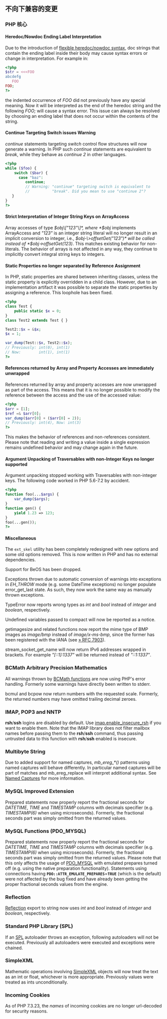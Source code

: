 不向下兼容的变更
----------------

### PHP 核心

#### Heredoc/Nowdoc Ending Label Interpretation

Due to the introduction of
<a href="/migration73/new-features.html#migration73.new-features.core.heredoc" class="link">flexible heredoc/nowdoc syntax</a>,
doc strings that contain the ending label inside their body may cause
syntax errors or change in interpretation. For example in:

``` php
<?php
$str = <<<FOO
abcdefg
   FOO
FOO;
?>
```

the indented occurrence of *FOO* did not previously have any special
meaning. Now it will be interpreted as the end of the heredoc string and
the following *FOO;* will cause a syntax error. This issue can always be
resolved by choosing an ending label that does not occur within the
contents of the string.

#### Continue Targeting Switch issues Warning

*continue* statements targeting *switch* control flow structures will
now generate a warning. In PHP such *continue* statements are equivalent
to *break*, while they behave as *continue 2* in other languages.

``` php
<?php
while ($foo) {
    switch ($bar) {
      case "baz":
         continue;
         // Warning: "continue" targeting switch is equivalent to
         //          "break". Did you mean to use "continue 2"?
   }
}
?>
```

#### Strict Interpretation of Integer String Keys on ArrayAccess

Array accesses of type *$obj\["123"\]*, where *$obj* implements <span
class="classname">ArrayAccess</span> and *"123"* is an integer <span
class="type">string</span> literal will no longer result in an implicit
conversion to integer, i.e., *$obj-\>offsetGet("123")* will be called
instead of *$obj-\>offsetGet(123)*. This matches existing behavior for
non-literals. The behavior of arrays is not affected in any way, they
continue to implicitly convert integral string keys to integers.

#### Static Properties no longer separated by Reference Assignment

In PHP, static properties are shared between inheriting classes, unless
the static property is explicitly overridden in a child class. However,
due to an implementation artifact it was possible to separate the static
properties by assigning a reference. This loophole has been fixed.

``` php
<?php
class Test {
    public static $x = 0;
}
class Test2 extends Test { }

Test2::$x = &$x;
$x = 1;

var_dump(Test::$x, Test2::$x);
// Previously: int(0), int(1)
// Now:        int(1), int(1)
?>
```

#### References returned by Array and Property Accesses are immediately unwrapped

References returned by array and property accesses are now unwrapped as
part of the access. This means that it is no longer possible to modify
the reference between the access and the use of the accessed value:

``` php
<?php
$arr = [1];
$ref =& $arr[0];
var_dump($arr[0] + ($arr[0] = 2));
// Previously: int(4), Now: int(3)
?>
```

This makes the behavior of references and non-references consistent.
Please note that reading and writing a value inside a single expression
remains undefined behavior and may change again in the future.

#### Argument Unpacking of Traversables with non-Integer Keys no longer supported

Argument unpacking stopped working with <span
class="classname">Traversable</span>s with non-integer keys. The
following code worked in PHP 5.6-7.2 by accident.

``` php
<?php
function foo(...$args) {
    var_dump($args);
}
function gen() {
    yield 1.23 => 123;
}
foo(...gen());
?>
```

#### Miscellaneous

The `ext_skel` utility has been completely redesigned with new options
and some old options removed. This is now written in PHP and has no
external dependencies.

Support for BeOS has been dropped.

Exceptions thrown due to automatic conversion of warnings into
exceptions in *EH\_THROW* mode (e.g. some <span
class="classname">DateTime</span> exceptions) no longer populate <span
class="function">error\_get\_last</span> state. As such, they now work
the same way as manually thrown exceptions.

<span class="classname">TypeError</span> now reports wrong types as
*int* and *bool* instead of *integer* and *boolean*, respectively.

Undefined variables passed to <span class="function">compact</span> will
now be reported as a notice.

<span class="function">getimagesize</span> and related functions now
report the mime type of BMP images as *image/bmp* instead of
*image/x-ms-bmp*, since the former has been registered with the IANA
(see
<a href="http://www.faqs.org/rfcs/rfc7903" class="link external">» RFC 7903</a>).

<span class="function">stream\_socket\_get\_name</span> will now return
IPv6 addresses wrapped in brackets. For example *"\[::1\]:1337"* will be
returned instead of *"::1:1337"*.

### BCMath Arbitrary Precision Mathematics

All warnings thrown by
<a href="/ref/bc.html" class="link">BCMath functions</a> are now using
PHP's error handling. Formerly some warnings have directly been written
to stderr.

<span class="function">bcmul</span> and <span
class="function">bcpow</span> now return numbers with the requested
scale. Formerly, the returned numbers may have omitted trailing decimal
zeroes.

### IMAP, POP3 and NNTP

**rsh**/**ssh** logins are disabled by default. Use
<a href="/imap/setup.html#" class="link">imap.enable_insecure_rsh</a> if
you want to enable them. Note that the IMAP library does not filter
mailbox names before passing them to the **rsh**/**ssh** command, thus
passing untrusted data to this function with **rsh**/**ssh** enabled is
insecure.

### Multibyte String

Due to added support for named captures, *mb\_ereg\_\*()* patterns using
named captures will behave differently. In particular named captures
will be part of matches and <span
class="function">mb\_ereg\_replace</span> will interpret additional
syntax. See
<a href="/migration73/new-features.html#migration73.new-features.mbstring.named-captures" class="link">Named Captures</a>
for more information.

### MySQL Improved Extension

Prepared statements now properly report the fractional seconds for
*DATETIME*, *TIME* and *TIMESTAMP* columns with decimals specifier (e.g.
*TIMESTAMP(6)* when using microseconds). Formerly, the fractional
seconds part was simply omitted from the returned values.

### MySQL Functions (PDO\_MYSQL)

Prepared statements now properly report the fractional seconds for
*DATETIME*, *TIME* and *TIMESTAMP* columns with decimals specifier (e.g.
*TIMESTAMP(6)* when using microseconds). Formerly, the fractional
seconds part was simply omitted from the returned values. Please note
that this only affects the usage of
<a href="/book/pdo.html#MySQL%20(PDO)" class="link">PDO_MYSQL</a> with
emulated prepares turned off (e.g. using the native preparation
functionality). Statements using connections having
**`PDO::ATTR_EMULATE_PREPARES`**=**`TRUE`** (which is the default) were
not affected by the bug fixed and have already been getting the proper
fractional seconds values from the engine.

### Reflection

<a href="/book/reflection.html" class="link">Reflection</a> export to
string now uses *int* and *bool* instead of *integer* and *boolean*,
respectively.

### Standard PHP Library (SPL)

If an <a href="/book/spl.html" class="link">SPL</a> autoloader throws an
exception, following autoloaders will not be executed. Previously all
autoloaders were executed and exceptions were chained.

### SimpleXML

Mathematic operations involving
<a href="/book/simplexml.html" class="link">SimpleXML</a> objects will
now treat the text as an <span class="type">int</span> or <span
class="type">float</span>, whichever is more appropriate. Previously
values were treated as <span class="type">int</span>s unconditionally.

### Incoming Cookies

As of PHP 7.3.23, the *names* of incoming cookies are no longer
url-decoded for security reasons.
